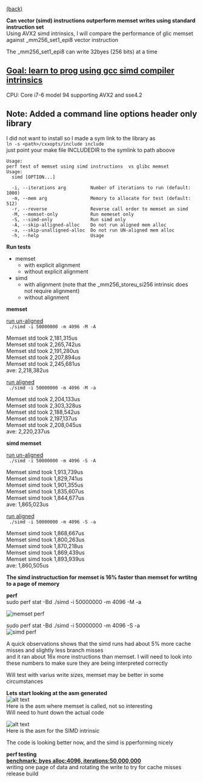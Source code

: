   
[(back)](../README.md)
  
**Can vector (simd) instructions outperform memset writes using standard instruction set**     
Using AVX2 simd intrinsics, I will compare the performance of glic memset against _mm256_set1_epi8 vector instruction  
  
The _mm256_set1_epi8 can write 32byes (256 bits) at a time  
  

## <ins>Goal: learn to prog using gcc simd compiler intrinsics<ins>  
CPU: Core i7-6 model 94 supporting AVX2 and sse4.2

## Note: Added a command line options header only library  
I did not want to install so I made a sym link to the library as  
```ln -s <path>/cxxopts/include include```  
just point your make file INCLUDEDIR to the symlink to path aboove  
  
```
Usage:  
perf test of memset using simd instructions  vs glibc memset  
Usage:  
  simd [OPTION...]  
  
  -i, --iterations arg         Number of iterations to run (default: 1000)  
  -m, --mem arg                Memory to allocate for test (default: 512)  
  -r, --reverse                Reverse call order to memset an simd  
  -M, --memset-only            Run memeset only  
  -S, --simd-only              Run simd only  
  -A, --skip-alligned-alloc    Do not run aligned mem alloc  
  -a, --skip-unalligned-alloc  Do not run UN-aligned mem alloc  
  -h, --help                   Usage  
```
  
**Run tests**  
   * memset  
      * with explicit alignment  
      * without explicit alignment  
   * simd  
      * with alignment (note that the _mm256_storeu_si256 intrinsic does not require alignment)  
      * without alignment   
   
   
**memset**   
  
<ins>run un-aligned</ins>  
```  ./simd -i 50000000 -m 4096 -M -A ```  
  
Memset std  took 2,181,315us  
Memset std  took 2,265,742us  
Memset std  took 2,191,280us  
Memset std  took 2,207,894us  
Memset std  took 2,245,681us  
  ave: 2,218,382us  
  
<ins>run aligned</ins>  
```  ./simd -i 50000000 -m 4096 -M -a ```  
  
Memset std  took 2,204,133us  
Memset std  took 2,303,328us  
Memset std  took 2,188,542us  
Memset std  took 2,197,137us  
Memset std  took 2,208,045us  
  ave: 2,220,237us  
  
**simd memset**  
  
<ins>run un-aligned</ins>  
```  ./simd -i 50000000 -m 4096 -S -A ```  
  
Memset simd took 1,913,739us  
Memset simd took 1,829,741us  
Memset simd took 1,901,355us  
Memset simd took 1,835,607us  
Memset simd took 1,844,677us  
  ave: 1,865,023us  

<ins>run aligned</ins>  
```  ./simd -i 50000000 -m 4096 -S -a ```  
  
Memset simd took 1,868,667us  
Memset simd took 1,800,263us  
Memset simd took 1,870,218us  
Memset simd took 1,869,439us  
Memset simd took 1,893,939us  
  ave: 1,860,505us  

**The simd instructuction for memset is 16% faster than memset for wrtitng to a page of memory**  
  

**perf**    
sudo perf stat -Bd ./simd -i 50000000 -m 4096 -M -a  
  
![memset perf]( screenshots/benchmark-memset-perf-not-aligned.png )    
  
sudo perf stat -Bd ./simd -i 50000000 -m 4096 -S -a  
![simd perf]( screenshots/benchmark-simd-perf-not-aligned.png )    

A quick observations shows that the simd runs had about 5% more cache misses and slightly less branch misses  
and it ran about 16x more instructions than memset.  I will need to look into these numbers to make sure they are being interpreted correctly  
  
Will test with varius write sizes, memset may be better in some circumstances  
  
  
**Lets start looking at the asm generated**    
![alt text]( screenshots/memset-O0-asm.png )  
Here is the asm where memset is called, not so interesting  
Will need to hunt down the actual code  
  
![alt text]( screenshots/mm256_storeu_si256-O0-asm.png )  
Here is the asm for the SIMD intrinsic  
  
The code is looking better now, and the simd is pperforming nicely  
   
**perf testing**    
**<ins>benchmark: byes alloc:4096, iterations:50,000,000</ins>**  
writing one page of data and rotating the write to try for cache misses  
release build  
  

